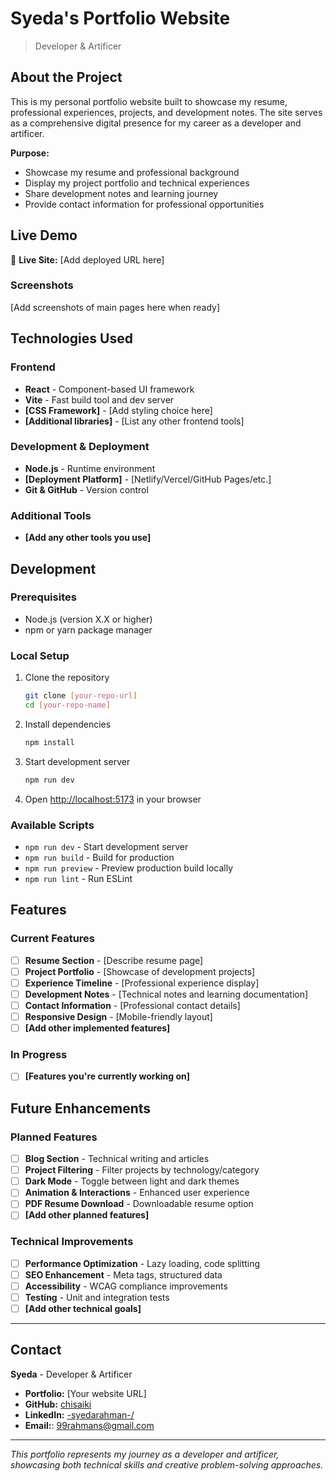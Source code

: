 # Syeda's Portfolio Website

> Developer & Artificer

## About the Project

This is my personal portfolio website built to showcase my resume, professional experiences, projects, and development notes. The site serves as a comprehensive digital presence for my career as a developer and artificer.

**Purpose:**
- Showcase my resume and professional background
- Display my project portfolio and technical experiences
- Share development notes and learning journey
- Provide contact information for professional opportunities

## Live Demo

🔗 **Live Site:** [Add deployed URL here]

### Screenshots
[Add screenshots of main pages here when ready]

## Technologies Used

### Frontend
- **React** - Component-based UI framework
- **Vite** - Fast build tool and dev server
- **[CSS Framework]** - [Add styling choice here]
- **[Additional libraries]** - [List any other frontend tools]

### Development & Deployment
- **Node.js** - Runtime environment
- **[Deployment Platform]** - [Netlify/Vercel/GitHub Pages/etc.]
- **Git & GitHub** - Version control

### Additional Tools
- **[Add any other tools you use]**

## Development

### Prerequisites
- Node.js (version X.X or higher)
- npm or yarn package manager

### Local Setup
1. Clone the repository
   ```bash
   git clone [your-repo-url]
   cd [your-repo-name]
   ```

2. Install dependencies
   ```bash
   npm install
   ```

3. Start development server
   ```bash
   npm run dev
   ```

4. Open [http://localhost:5173](http://localhost:5173) in your browser

### Available Scripts
- `npm run dev` - Start development server
- `npm run build` - Build for production
- `npm run preview` - Preview production build locally
- `npm run lint` - Run ESLint

## Features

### Current Features
- [ ] **Resume Section** - [Describe resume page]
- [ ] **Project Portfolio** - [Showcase of development projects]
- [ ] **Experience Timeline** - [Professional experience display]
- [ ] **Development Notes** - [Technical notes and learning documentation]
- [ ] **Contact Information** - [Professional contact details]
- [ ] **Responsive Design** - [Mobile-friendly layout]
- [ ] **[Add other implemented features]**

### In Progress
- [ ] **[Features you're currently working on]**

## Future Enhancements

### Planned Features
- [ ] **Blog Section** - Technical writing and articles
- [ ] **Project Filtering** - Filter projects by technology/category
- [ ] **Dark Mode** - Toggle between light and dark themes
- [ ] **Animation & Interactions** - Enhanced user experience
- [ ] **PDF Resume Download** - Downloadable resume option
- [ ] **[Add other planned features]**

### Technical Improvements
- [ ] **Performance Optimization** - Lazy loading, code splitting
- [ ] **SEO Enhancement** - Meta tags, structured data
- [ ] **Accessibility** - WCAG compliance improvements
- [ ] **Testing** - Unit and integration tests
- [ ] **[Add other technical goals]**

---

## Contact

**Syeda** - Developer & Artificer

- **Portfolio:** [Your website URL]
- **GitHub:** [chisaiki](https://github.com/chisaiki)
- **LinkedIn:** [-syedarahman-/](https://www.linkedin.com/in/-syedarahman-/)
- **Email:**: 99rahmans@gmail.com

---

*This portfolio represents my journey as a developer and artificer, showcasing both technical skills and creative problem-solving approaches.*
